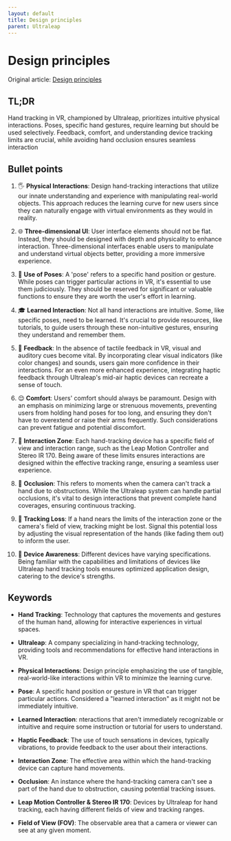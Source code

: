 ```yaml
---
layout: default
title: Design principles
parent: Ultraleap
---
```


# Design principles
Original article: [Design principles](https://docs.ultraleap.com/xr-guidelines/Getting%20started/design-principles.html)

## TL;DR
Hand tracking in VR, championed by Ultraleap, prioritizes intuitive physical interactions. Poses, specific hand gestures, require learning but should be used selectively. Feedback, comfort, and understanding device tracking limits are crucial, while avoiding hand occlusion ensures seamless interaction

## Bullet points
1. 🖐 **Physical Interactions**: Design hand-tracking interactions that utilize our innate understanding and experience with manipulating real-world objects. This approach reduces the learning curve for new users since they can naturally engage with virtual environments as they would in reality.

2. 🌐 **Three-dimensional UI**: User interface elements should not be flat. Instead, they should be designed with depth and physicality to enhance interaction. Three-dimensional interfaces enable users to manipulate and understand virtual objects better, providing a more immersive experience.

3. 🤞 **Use of Poses**: A 'pose' refers to a specific hand position or gesture. While poses can trigger particular actions in VR, it's essential to use them judiciously. They should be reserved for significant or valuable functions to ensure they are worth the user's effort in learning.

4. 🎓 **Learned Interaction**: Not all hand interactions are intuitive. Some, like specific poses, need to be learned. It's crucial to provide resources, like tutorials, to guide users through these non-intuitive gestures, ensuring they understand and remember them.

5. 📣 **Feedback**: In the absence of tactile feedback in VR, visual and auditory cues become vital. By incorporating clear visual indicators (like color changes) and sounds, users gain more confidence in their interactions. For an even more enhanced experience, integrating haptic feedback through Ultraleap's mid-air haptic devices can recreate a sense of touch.

6. 😌 **Comfort**: Users' comfort should always be paramount. Design with an emphasis on minimizing large or strenuous movements, preventing users from holding hand poses for too long, and ensuring they don't have to overextend or raise their arms frequently. Such considerations can prevent fatigue and potential discomfort.

7. 📏 **Interaction Zone**: Each hand-tracking device has a specific field of view and interaction range, such as the Leap Motion Controller and Stereo IR 170. Being aware of these limits ensures interactions are designed within the effective tracking range, ensuring a seamless user experience.

8. 🚫 **Occlusion**: This refers to moments when the camera can't track a hand due to obstructions. While the Ultraleap system can handle partial occlusions, it's vital to design interactions that prevent complete hand coverages, ensuring continuous tracking.

9. 🖖 **Tracking Loss**: If a hand nears the limits of the interaction zone or the camera's field of view, tracking might be lost. Signal this potential loss by adjusting the visual representation of the hands (like fading them out) to inform the user.

10. 🎥 **Device Awareness**: Different devices have varying specifications. Being familiar with the capabilities and limitations of devices like Ultraleap hand tracking tools ensures optimized application design, catering to the device's strengths.

## Keywords
 - **Hand Tracking**: Technology that captures the movements and gestures of the human hand, allowing for interactive experiences in virtual spaces.

- **Ultraleap**: A company specializing in hand-tracking technology, providing tools and recommendations for effective hand interactions in VR.

- **Physical Interactions**: Design principle emphasizing the use of tangible, real-world-like interactions within VR to minimize the learning curve.

- **Pose**: A specific hand position or gesture in VR that can trigger particular actions. Considered a "learned interaction" as it might not be immediately intuitive.

- **Learned Interaction**: nteractions that aren't immediately recognizable or intuitive and require some instruction or tutorial for users to understand.

- **Haptic Feedback**: The use of touch sensations in devices, typically vibrations, to provide feedback to the user about their interactions.

- **Interaction Zone**: The effective area within which the hand-tracking device can capture hand movements.

- **Occlusion**: An instance where the hand-tracking camera can't see a part of the hand due to obstruction, causing potential tracking issues.

- **Leap Motion Controller & Stereo IR 170**: Devices by Ultraleap for hand tracking, each having different fields of view and tracking ranges.

- **Field of View (FOV)**: The observable area that a camera or viewer can see at any given moment.
